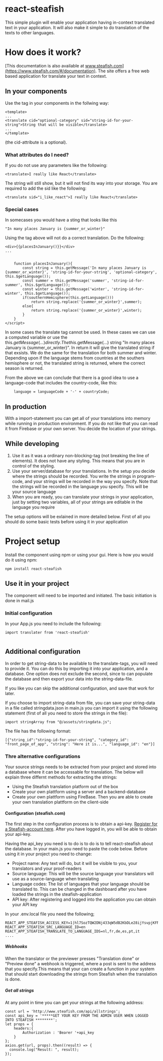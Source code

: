 # react-steafish

This simple plugin will enable your application having in-context translated text in your application. It will also make it simple to do translation of the texts to other languages.


# How does it work?
[This documentation is also available at www.steafish.com](https://www.steafish.com/#/documentation). The site offers a free web based application for translate your text in context.

## In your components

Use the tag <translation></translate> in your components in the follwing way:
```
<template>
...
<translate cid="optional-category" sid="string-id-for-your-string">String that will be visible</translate>
...
</template>
```
(the cid-attribute is a optional).

### What attributes do I need?

If you do not use any parameters like the following:
```
<translate>I really like React</translate>
```
The string will still show, but it will not find its way into your storage. You are required to add the sid like the following:
 ```
<translate sid="i_like_react">I really like React</translate>
```

### Special cases

In somecases you would have a sting that looks like this
```
"In many places January is {summer_or_winter}"
```

Using the tag above will not do a correct translation. Do the following:

```
<div>{{placesInJanuary()}}</div>
...


    function placesInJanuary(){
        const string = this.getMessage('In many places January is {summer_or_winter}', 'string-id-for-your-string', 'optional-category', this.$getLanguage());
        const summer = this.getMessage('summer', 'string-id-for-summer', this.$getLanguage());
        const winter = this.getMessage('winter', 'string-id-for-winter', this.$getLanguage());
        if(southernHemisphere(this.getLanguage()))
            return string.replace('{summer_or_winter}',summer);
        else{
            return string.replace('{summer_or_winter}',winter);
        }    
    }    
</script>
```
In some cases the translate tag cannot be used. In these cases we can use a computed variable or use the this.$getMessage(...) directly. The this.$getMessage(...) string "In many places January is {summer_or_winter}". In return it will give the translated string if that exsists. We do the same for the translation for both summer and winter. Depending upon if the language stems from countries at the southers hemisphere or not, the translated string is returned, where the correct season is returned.

From the above we can conclude that there is a good idea to use a language-code that includes the country-code, like this:
```
    language = languageCode + '-' + countryCode;
```

## In production

With a import-statement you can get all of your translations into memory while running in production environment. If you do not like that you can read it from Firebase or your own server. You decide the location of your strings.

## While developing

1. Use it as it was a ordinary non-blocking-tag (not breaking the line of elements). It does not have any styling. This means that you are in control of the styling.
3. Use your server/database for your translations. In the setup you decide where the strings should be recorded. You write the strings in program-code, and your strings will be recorded in the way you specify. Note that the strings will be recorded in the language you specify. This will be your source language
4. When you are ready, you can translate your strings in your application, just by setting two variables, all of your strings are editable in the language you require


The setup options will be exlained in more detailed below. First of all you should do some basic tests before using it in your application

# Project setup

Install the component using npm or using your gui. Here is how you would do it using npm:
```
npm install react-steafish
```

## Use it in your project

The component will need to be imported and initiated. The basic initiation is done in mail.js

### Initial configuration

In your App.js you need to include the following:
```
import translater from 'react-steafish'


```
## Additional configuration
In order to get string-data to be available to the translate-tags, you will need to provide it. You can do this by importing it into your application, and a database. One option does not exclude the second, since to can populate the database and then export your data into the string-data-file.

If you like you can skip the additional configuration, and save that work for later.

If you choose to import string-data from file, you can save your string-data in a file called stringdata.json
in main.js you can import it using the following statement (first of all you need to store the strings in the file):
```
import stringArray from "@/assets/stringdata.js";
```

The file has the following format:
```
[{"string_id":"string-id-for-your-string", "category_id": "front_page_of_app", "string": "Here it is...", "language_id": "en"}]
```

### Thre alternative configurations


Your source strings needs to be extracted from your project and stored into a database where it can be accessable for translation. The below will explain three differnt methods for extracting the strings:
* Using the Steafish translation platform out of the box
* Create your own plattform using a server and a backend-database
* Create your own plattform using FireBase. Then you are able to create your own translation plattform on the client-side


#### Configuration (steafish.com)


The first step in the configuration process is to obtain a api-key. [Register for a Steafish-account here](https://www.steafish.com). After you have logged in, you will be able to obtain your api-key.

Having the api_key you need is to do is to do is to tell react-steafish about the database. In your main.js you need to paste the code below. Before using it in your project you need to change:
* Project name: Any text will do, but it will be visible to you, your translators and your proof-readers
* Source language: This will be the source language your translators will use as a source-language when translating
* Language codes: The list of languages that your language should be translated to. This can be changed in the dashboard after you have loaded the strings in the steafish-application
* API key: After registering and logged into the application you can obtain your API key


In your .env.local file you need the following;
```
REACT_APP_STEAFISH_ACCESS_KEY=1|hl7SozTQW2DNj433qW5dB2KbDLe28ijYsvpjKFNU9WzU4
REACT_APP_STEAFISH_SRC_LANGUAGE_ID=en
REACT_APP_STEAFISH_TRANSLATE_TO_LANGUAGE_IDS=nl,fr,de,es,pt,it
....

```
##### Webhooks
When the translator or the previewer presses "Translation done" or "Preview done" a webhook is triggered, where a post is sent to the address that you specify.This means that your can create a function in your system that should start downloading the strings from Steafish when the translation is done.

##### Get all strings
At any point in time you can get your strings at the following address:
```
const url = 'http://www.steafish.com/api/allstrings';
const api_key = '*****GET YOUR KEY FROM THE ADMIN USER WHEN LOGGED INTO STEAFISH ********';
let props = {
    headers:{
        Authorization : 'Bearer '+api_key
    }
};
axios.get(url, props).then((result) => {
  console.log("Result: ", result);
});  
```
